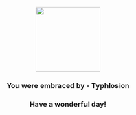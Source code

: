 <p align="center">
    <img src="https://raw.githubusercontent.com/PokeAPI/sprites/master/sprites/pokemon/157.png" width="150" height="150">
</p>
<h3 align="center">You were embraced by - <b>Typhlosion</b></h3>
<h3 align="center">Have a wonderful day!</h3>
